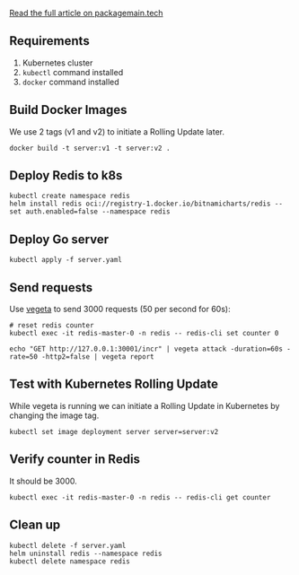 [Read the full article on packagemain.tech](https://packagemain.tech/p/graceful-shutdowns-k8s-go)

## Requirements

1. Kubernetes cluster
2. `kubectl` command installed
3. `docker` command installed

## Build Docker Images

We use 2 tags (v1 and v2) to initiate a Rolling Update later.

```
docker build -t server:v1 -t server:v2 .
```

## Deploy Redis to k8s

```
kubectl create namespace redis
helm install redis oci://registry-1.docker.io/bitnamicharts/redis --set auth.enabled=false --namespace redis
```

## Deploy Go server

```
kubectl apply -f server.yaml
```

## Send requests

Use [vegeta](https://github.com/tsenart/vegeta) to send 3000 requests (50 per second for 60s):

```
# reset redis counter
kubectl exec -it redis-master-0 -n redis -- redis-cli set counter 0

echo "GET http://127.0.0.1:30001/incr" | vegeta attack -duration=60s -rate=50 -http2=false | vegeta report
```

## Test with Kubernetes Rolling Update

While vegeta is running we can initiate a Rolling Update in Kubernetes by changing the image tag.

```
kubectl set image deployment server server=server:v2
```

## Verify counter in Redis

It should be 3000.

```
kubectl exec -it redis-master-0 -n redis -- redis-cli get counter
```

## Clean up

```
kubectl delete -f server.yaml
helm uninstall redis --namespace redis
kubectl delete namespace redis
```
